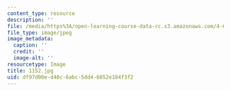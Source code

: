 ```yaml
---
content_type: resource
description: ''
file: /media/https%3A/open-learning-course-data-rc.s3.amazonaws.com/4-614-religious-architecture-and-islamic-cultures-fall-2002/df97d00ed40c6abc5dd46852e184f3f2_1152.jpg
file_type: image/jpeg
image_metadata:
  caption: ''
  credit: ''
  image-alt: ''
resourcetype: Image
title: 1152.jpg
uid: df97d00e-d40c-6abc-5dd4-6852e184f3f2
---
```

